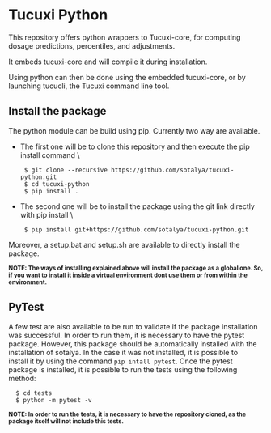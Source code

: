 # Tucuxi Python

This repository offers python wrappers to Tucuxi-core, for computing dosage predictions, percentiles, and adjustments.

It embeds tucuxi-core and will compile it during installation.

Using python can then be done using the embedded tucuxi-core, or by launching tucucli, the Tucuxi command line tool.


## Install the package

The python module can be build using pip. Currently two way are available.

- The first one will be to clone this repository and then execute the pip install command \
  ```
   $ git clone --recursive https://github.com/sotalya/tucuxi-python.git
   $ cd tucuxi-python
   $ pip install .
  ```
- The second one will be to install the package using the git link directly with pip install \
  ```
   $ pip install git+https://github.com/sotalya/tucuxi-python.git
  ```

Moreover, a setup.bat and setup.sh are available to directly install the package.

<sup>**NOTE: The ways of installing explained above will install the package as a global one. So, if you want to install it inside a virtual environment dont use them or from within the environment.**<sup>

## PyTest

A few test are also available to be run to validate if the package installation was successful. In order to run them, it is necessary to have the pytest \
package. However, this package should be automatically installed with the installation of sotalya. In the case it was not installed, it is possible to \
install it by using the command `pip intall pytest`. Once the pytest package is installed, it is possible to run the tests using the following method:
  ```
    $ cd tests
    $ python -m pytest -v
  ```

<sup>**NOTE: In order to run the tests, it is necessary to have the repository cloned, as the package itself will not include this tests.**<sup>
